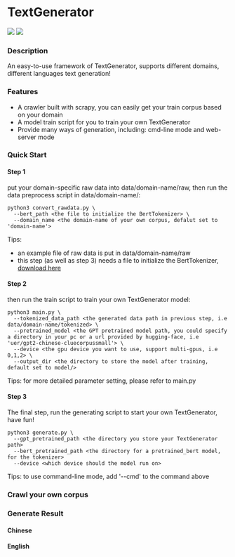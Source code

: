 # TextGenerator
![](https://img.shields.io/badge/scrapy-%20%3D%3D%202.5.0-informational)   ![](https://img.shields.io/badge/Python-%20%3E%3D%20%203.7.0-success)  

### Description
An easy-to-use framework of TextGenerator, supports different domains, different languages text generation!

### Features

- A crawler built with scrapy, you can easily get your train corpus based on your domain
- A model train script for you to train your own TextGenerator
- Provide many ways of generation, including: cmd-line mode and web-server mode


### Quick Start

#### Step 1
put your domain-specific raw data into data/domain-name/raw, then run the data preprocess script in data/domain-name/:
```shell
python3 convert_rawdata.py \
  --bert_path <the file to initialize the BertTokenizer> \
  --domain_name <the domain-name of your own corpus, defalut set to 'domain-name'>
```
Tips: 
- an example file of raw data is put in data/domain-name/raw
- this step (as well as step 3) needs a file to initialize the BertTokenizer, [download here]()

#### Step 2
then run the train script to train your own TextGenerator model:
```shell
python3 main.py \
  --tokenized_data_path <the generated data path in previous step, i.e data/domain-name/tokenized> \
  --pretrained_model <the GPT pretrained model path, you could specify a directory in your pc or a url provided by hugging-face, i.e 'uer/gpt2-chinese-cluecorpussmall'> \
  --device <the gpu device you want to use, support multi-gpus, i.e 0,1,2> \
  --output_dir <the directory to store the model after training, default set to model/>
```
Tips: for more detailed parameter setting, please refer to main.py


#### Step 3
The final step, run the generating script to start your own TextGenerator, have fun!
```shell
python3 generate.py \
  --gpt_pretrained_path <the directory you store your TextGenerator path>
  --bert_pretrained_path <the directory for a pretrained_bert model, for the tokenizer>
  --device <which device should the model run on>
```
Tips: to use command-line mode, add '--cmd' to the command above


### Crawl your own corpus


### Generate Result

#### Chinese

#### English






